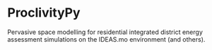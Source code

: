 ProclivityPy
============

Pervasive space modelling for residential integrated district energy assessment simulations on the IDEAS.mo environment (and others).
